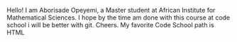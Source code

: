 Hello!
I am Aborisade Opeyemi, a Master student at African Institute for Mathematical Sciences. I hope by the time am done with this course at code school i will be better with git.
Cheers.
My favorite Code School path is HTML
